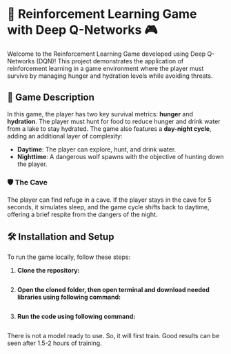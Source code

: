 # 🧠 Reinforcement Learning Game with Deep Q-Networks 🎮
Welcome to the Reinforcement Learning Game developed using Deep Q-Networks (DQN)! This project demonstrates the application of reinforcement learning in a game environment where the player must survive by managing hunger and hydration levels while avoiding threats.

## 📝 Game Description
In this game, the player has two key survival metrics: **hunger** and **hydration**. The player must hunt for food to reduce hunger and drink water from a lake to stay hydrated. The game also features a **day-night cycle**, adding an additional layer of complexity:
- **Daytime**: The player can explore, hunt, and drink water.
- **Nighttime**: A dangerous wolf spawns with the objective of hunting down the player.

### 🛡️ The Cave
The player can find refuge in a cave. If the player stays in the cave for 5 seconds, it simulates sleep, and the game cycle shifts back to daytime, offering a brief respite from the dangers of the night.

## 🛠️ Installation and Setup
To run the game locally, follow these steps:

1. **Clone the repository:**
   ```git clone https://github.com/naginagiyev/cavemansim.git
2. **Open the cloned folder, then open terminal and download needed libraries using following command:**
   ```pip install torch, pygame
3. **Run the code using following command:**
   ```python agent.py

There is not a model ready to use. So, it will first train. Good results can be seen after 1.5-2 hours of training.

